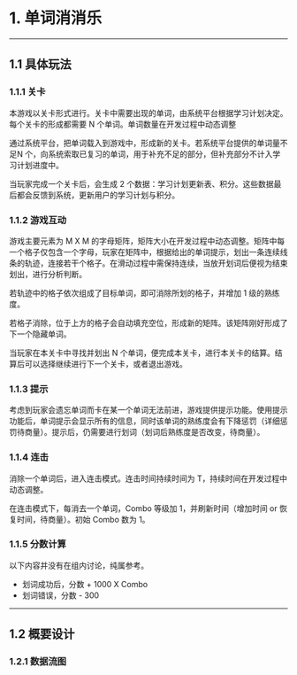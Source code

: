 # 1. 单词消消乐

------

## 1.1 具体玩法

### 1.1.1 关卡

本游戏以关卡形式进行。关卡中需要出现的单词，由系统平台根据学习计划决定。每个关卡的形成都需要 N 个单词。单词数量在开发过程中动态调整

通过系统平台，把单词载入到游戏中，形成新的关卡。若系统平台提供的单词量不足N 个，向系统索取已复习的单词，用于补充不足的部分，但补充部分不计入学习计划进度中。

当玩家完成一个关卡后，会生成 2 个数据：学习计划更新表、积分。这些数据最后都会反馈到系统，更新用户的学习计划与积分。

### 1.1.2 游戏互动

游戏主要元素为 M X M 的字母矩阵，矩阵大小在开发过程中动态调整。矩阵中每一个格子仅包含一个字母，玩家在矩阵中，根据给出的单词提示，划出一条连续线条的轨迹，连接若干个格子。在滑动过程中需保持连续，当放开划词后便视为结束划出，进行分析判断。

若轨迹中的格子依次组成了目标单词，即可消除所划的格子，并增加 1 级的熟练度。

若格子消除，位于上方的格子会自动填充空位，形成新的矩阵。该矩阵刚好形成了下一个隐藏单词。

当玩家在本关卡中寻找并划出 N 个单词，便完成本关卡，进行本关卡的结算。结算后可以选择继续进行下一个关卡，或者退出游戏。

### 1.1.3 提示

考虑到玩家会遗忘单词而卡在某一个单词无法前进，游戏提供提示功能。使用提示功能后，单词提示会显示所有的信息，同时该单词的熟练度会有下降惩罚（详细惩罚待商量）。提示后，仍需要进行划词（划词后熟练度是否改变，待商量）。

### 1.1.4 连击

消除一个单词后，进入连击模式。连击时间持续时间为 T，持续时间在开发过程中动态调整。

在连击模式下，每消去一个单词，Combo 等级加 1，并刷新时间（增加时间 or 恢复时间，待商量）。初始 Combo 数为 1。

### 1.1.5 分数计算

以下内容并没有在组内讨论，纯属参考。

+ 划词成功后，分数 + 1000 X Combo
+ 划词错误，分数 - 300

------

## 1.2 概要设计

### 1.2.1 数据流图



